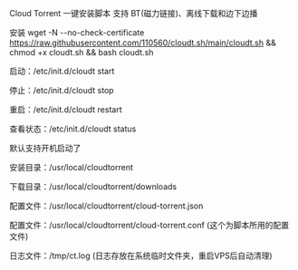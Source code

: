 Cloud Torrent 一键安装脚本
支持 BT(磁力链接)、离线下载和边下边播

安装 
wget -N --no-check-certificate https://raw.githubusercontent.com/110560/cloudt.sh/main/cloudt.sh && chmod +x cloudt.sh && bash cloudt.sh


启动：/etc/init.d/cloudt start

停止：/etc/init.d/cloudt stop

重启：/etc/init.d/cloudt restart

查看状态：/etc/init.d/cloudt status

默认支持开机启动了

安装目录：/usr/local/cloudtorrent

下载目录：/usr/local/cloudtorrent/downloads

配置文件：/usr/local/cloudtorrent/cloud-torrent.json

配置文件：/usr/local/cloudtorrent/cloud-torrent.conf (这个为脚本所用的配置文件)

日志文件：/tmp/ct.log (日志存放在系统临时文件夹，重启VPS后自动清理)
